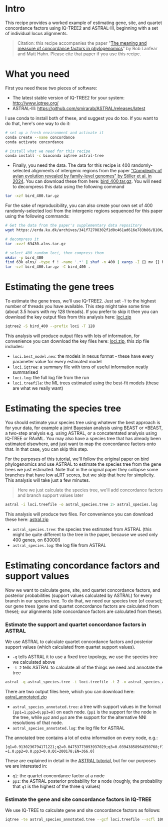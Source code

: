 # Intro

This recipe provides a worked example of estimating gene, site, and quartet concordance factors using IQ-TREE2 and ASTRAL-III, beginning with a set of individual locus alignments.

> Citation: this recipe accompanies the paper "[The meaning and measure of concordance factors in phylogenomics](https://doi.org/10.32942/X27617)" by Rob Lanfear and Matt Hahn. Please cite that paper if you use this recipe. 

# What you need

First you need these two pieces of software:

* The latest stable version of IQ-TREE2 for your system: http://www.iqtree.org/
* ASTRAL-III: https://github.com/smirarab/ASTRAL/releases/latest

I use conda to install both of these, and suggest you do too. If you want to do that, here's one way to do it:

```bash
# set up a fresh environment and activate it
conda create --name concordance
conda activate concordance

# install what we need for this recipe
conda install -c bioconda iqtree astral-tree
```

* Finally, you need the data. The data for this recipe is 400 randomly-selected alignments of intergenic regions from the paper ["Complexity of avian evolution revealed by family-level genomes" by Stiller et al. in 2024](https://doi.org/10.1038/s41586-024-07323-1). You can download these from here: [bird_400.tar.gz](https://github.com/user-attachments/files/15894364/bird_400.tar.gz). You will need to decompress this data using the following command

```bash
tar -xzf bird_400.tar.gz
```

For the sake of reproducibility, you can also create your own set of 400 randomly-selected loci from the intergenic regions sequenced for this paper using the following commands:

```bash
# Get the data from the paper's supplementary data repository
wget https://erda.ku.dk/archives/341f72708302f1d0c461ad616e783b86/B10K/data_upload/01_alignments_and_gene_trees/intergenic_regions/63430.alns.tar.gz

# decompress it
tar -xvzf 63430.alns.tar.gz

# select 400 random loci, then compress them
mkdir -p bird_400
find 63k_alns/ -type f ! -name '.*' | shuf -n 400 | xargs -I {} mv {} bird_400/ # avoid files that start with '.'
tar -czf bird_400.tar.gz -C bird_400 .
```

# Estimating the gene trees

To estimate the gene trees, we'll use IQ-TREE2. Just set `-T` to the highest number of threads you have available. This step might take some time (about 3.5 hours with my 128 threads). If you prefer to skip it then you can download the key output files from this analysis here: 
[loci.zip](https://github.com/user-attachments/files/15907618/loci.zip)


```bash
iqtree2 -S bird_400 --prefix loci -T 128
```

This analysis will produce output files with lots of information, for convenience you can download the key files here: [loci.zip](https://github.com/user-attachments/files/15907618/loci.zip), this zip file includes:

* `loci.best_model.nex`: the models in nexus format - these have every parameter value for every estimated model
* `loci.iqtree`: a summary file with tons of useful information neatly summarised
* `loci.log`: the full log file from the run
* `loci.treefile`: the ML trees estimated using the best-fit models (these are what we really want)

# Estimating the species tree

You should estimate your species tree using whatever the best approach is for your data, for example a joint Bayesian analysis using BEAST or *BEAST, a two-step analysis e.g. using ASTRAL, or a concatentated analysis using IQ-TREE or RAxML. You may also have a species tree that has already been estimated elsewhere, and just want to map the concordance factors onto that. In that case, you can skip this step. 

For the purposes of this tutorial, we'll follow the original paper on bird phylogenomics and use ASTRAL to estimate the species tree from the gene trees we just estimated. Note that in the original paper they collapse some branches that have low aLRT scores, but we skip that here for simplicity. This analysis will take just a few minutes.

> Here we just calculate the species tree, we'll add concordance factors and branch support values later

```bash
astral -i loci.treefile -o astral_species.tree 2> astral_species.log
```

This analysis will produce two files. For convenience you can download these here: 
[astral.zip](https://github.com/user-attachments/files/15907833/astral.zip)


* `astral_species.tree`: the species tree estimated from ASTRAL (this might be quite different to the tree in the paper, because we used only 400 genes, on 63000!)
* `astral_species.log`: the log file from ASTRAL

# Estimating concordance factors and support values

Now we want to calculate gene, site, and quartet concordance factors, and posterior probabilities (support values calculated by ASTRAL) for every branch in our species tree. To do that, we need our species tree (of course); our gene trees (gene and quartet concordance factors are calculated from these); our alignments (site concordance factors are calculated from these).

### Estimate the support and quartet concordance factors in ASTRAL

We use ASTRAL to calculate quartet concordance factors and posterior support values (which calculated from quartet support values). 

* `-q` tells ASTRAL it to use a fixed tree topology, we use the species tree we calculated above
* `-t 2` tells ASTRAL to calculate all of the things we need and annotate the tree

```bash
astral -q astral_species.tree -i loci.treefile -t 2 -o astral_species_annotated.tree 2> astral_species_annotated.log
```

There are two output files here, which you can download here: 
[astral_annotated.zip](https://github.com/user-attachments/files/15908295/astral_annotated.zip)


* `astral_species_annotated.tree`: a tree with support values in the format `[pp1=1;pp2=0;pp3=0]` on each node. (`pp1` is the support for the node in the tree, while `pp2` and `pp3` are the support for the alternative NNI resolutions of that node.
* `astral_species_annotated.log`: the log file for ASTRAL

The annotated tree contains a lot of extra information on every node, e.g.:

```
[q1=0.9130236794171221;q2=0.04753773093937029;q3=0.03943858964350768;f1=334.1666666666667;f2=17.398809523809526;f3=14.43452380952381;pp1
=1.0;pp2=0.0;pp3=0.0;QC=200178;EN=366.0]
```

These are explained in detail in the [ASTRAL tutorial](https://github.com/smirarab/ASTRAL/blob/master/astral-tutorial.md), but for our purposes we are interested in:

* `q1`: the quartet concordance factor at a node
* `pp1`: the ASTRAL posterior probability for a node (roughly, the probability that `q1` is the highest of the three q values)

### Estimate the gene and site concordance factors in IQ-TREE

We use IQ-TREE to calculate gene and site concordance factors as follows:

```bash
iqtree -te astral_species_annotated.tree --gcf loci.treefile --scfl 100 --prefix astral_gcf_scf -T 128
```

